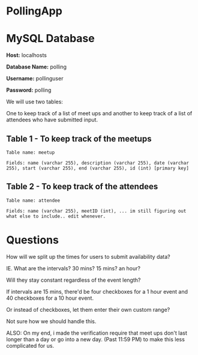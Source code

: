 # PollingApp

# MySQL Database
**Host:** localhosts

**Database Name:** polling

**Username:** pollinguser

**Password:** polling

We will use two tables:

One to keep track of a list of meet ups and another to keep track of a list of attendees who have submitted input.

## Table 1 - To keep track of the meetups

    Table name: meetup

    Fields: name (varchar 255), description (varchar 255), date (varchar 255), start (varchar 255), end (varchar 255), id (int) [primary key]



## Table 2 - To keep track of the attendees

    Table name: attendee

    Fields: name (varchar 255), meetID (int), ... im still figuring out what else to include.. edit whenever.

# Questions
How will we split up the times for users to submit availability data? 

IE. What are the intervals? 30 mins? 15 mins? an hour?

Will they stay constant regardless of the event length?

If intervals are 15 mins, there'd be four checkboxes for a 1 hour event and 40 checkboxes for a 10 hour event.

Or instead of checkboxes, let them enter their own custom range?

Not sure how we should handle this.

ALSO: On my end, i made the verification require that meet ups don't last longer than a day or go into a new day. (Past 11:59 PM) to make this less complicated for us.